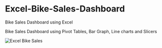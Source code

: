 # Excel-Bike-Sales-Dashboard
Bike Sales Dashboard using Excel

Bike Sales Dashboard using Pivot Tables, Bar Graph, Line charts and Slicers

![Excel Bike Sales](https://github.com/harrshat/Excel-Bike-Sales-Dashboard/assets/142029312/f921d9d0-9b44-4028-bd89-a933be7fc40d)
